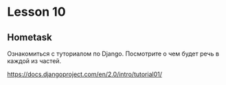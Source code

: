 # Lesson 10

## Hometask

Ознакомиться с туториалом по Django.
Посмотрите о чем будет речь в каждой из частей.

https://docs.djangoproject.com/en/2.0/intro/tutorial01/